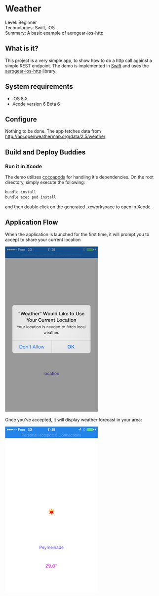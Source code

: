 Weather
=======
Level: Beginner  
Technologies: Swift, iOS  
Summary: A basic example of aerogear-ios-http  

What is it?
-----------

This project is a very simple app, to show how to do a http call against a simple REST endpoint. The demo is implemented in [Swift](https://developer.apple.com/swift/) and uses the [aerogear-ios-http](https://github.com/aerogear/aerogear-ios-http) library. 

System requirements
-------------------
- iOS 8.X
- Xcode version 6 Beta 6

Configure
---------
Nothing to be done. 
The app fetches data from http://api.openweathermap.org/data/2.5/weather

Build and Deploy Buddies
------------------------

### Run it in Xcode

The demo utilizes [cocoapods](http://cocoapods.org) for handling it's dependencies. On the root directory, simply execute the following:

```bash
bundle install
bundle exec pod install
```

and then double click on the generated .xcworkspace to open in Xcode.

Application Flow
----------------

When the application is launched for the first time, it will prompt you to accept to share your current location

![import](weather.png)

Once you've accepted, it will display weather forecast in your area:

![import](weather2.png)
